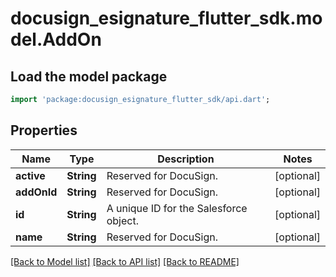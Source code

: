 # docusign_esignature_flutter_sdk.model.AddOn

## Load the model package
```dart
import 'package:docusign_esignature_flutter_sdk/api.dart';
```

## Properties
Name | Type | Description | Notes
------------ | ------------- | ------------- | -------------
**active** | **String** | Reserved for DocuSign. | [optional] 
**addOnId** | **String** | Reserved for DocuSign. | [optional] 
**id** | **String** | A unique ID for the Salesforce object. | [optional] 
**name** | **String** | Reserved for DocuSign. | [optional] 

[[Back to Model list]](../README.md#documentation-for-models) [[Back to API list]](../README.md#documentation-for-api-endpoints) [[Back to README]](../README.md)


